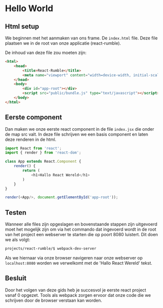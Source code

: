 # Hello World

## Html setup

We beginnen met het aanmaken van ons frame. De `index.html` file. Deze file plaatsen we in de root van onze applicatie (react-rumble).

De inhoud van deze file zou moeten zijn:

```html
<html>
    <head>
        <title>React-Rumble</title>
        <meta name="viewport" content="width=device-width, initial-scale=1.0">
    </head>
    <body>
        <div id="app-root"></div>
        <script src="public/bundle.js" type="text/javascript"></script>
    </body>
</html>
```

## Eerste component

Dan maken we onze eerste react component in de file `index.jsx` die onder de map src valt. In deze file schrijven we een basis component en laten deze renderen in de html.

```javascript
import React from 'react';
import { render } from 'react-dom';

class App extends React.Component {
    render() {
        return (
            <h1>Hallo React Wereld</h1>
        )
    }
}

render(<App/>, document.getElementById('app-root'));

```

## Testen

Wanneer alle files zijn opgeslagen en bovenstaande stappen zijn uitgevoerd moet het mogelijk zijn om via het commando dat ingevoerd wordt in de root van het project een webserver te starten die op poort 8080 luistert. Dit doen we als volgt:

```bash
projects/react-rumble/$ webpack-dev-server
```

Als we hiernaar via onze browser navigeren naar onze webserver op `localhost:8080` worden we verwelkomt met de 'Hallo React Wereld' tekst.

## Besluit

Door het volgen van deze gids heb je succesvol je eerste react project vanaf 0 opgezet. Tools als webpack zorgen ervoor dat onze code die we schrijven door de browser verstaan kan worden.
